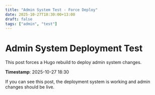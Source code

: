 ```yaml
---
title: "Admin System Test - Force Deploy"
date: 2025-10-27T18:30:00+13:00
draft: false
tags: ["admin", "test"]
---
```


# Admin System Deployment Test

This post forces a Hugo rebuild to deploy admin system changes.

**Timestamp**: 2025-10-27 18:30

If you can see this post, the deployment system is working and admin changes should be live.